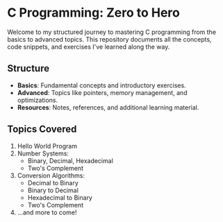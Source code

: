 # C Programming: Zero to Hero

Welcome to my structured journey to mastering C programming from the basics to
advanced topics. This repository documents all the concepts, code snippets, and
exercises I've learned along the way.

## Structure
- **Basics**: Fundamental concepts and introductory exercises.
- **Advanced**: Topics like pointers, memory management, and optimizations.
- **Resources**: Notes, references, and additional learning material.

## Topics Covered
1. Hello World Program
2. Number Systems:
   - Binary, Decimal, Hexadecimal
   - Two's Complement
3. Conversion Algorithms:
   - Decimal to Binary
   - Binary to Decimal
   - Hexadecimal to Binary
   - Two's Complement
4. ...and more to come!
